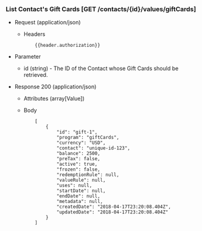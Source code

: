 ### List Contact's Gift Cards [GET /contacts/{id}/values/giftCards]

+ Request (application/json)
  + Headers

            {{header.authorization}}

+ Parameter
  + id (string) - The ID of the Contact whose Gift Cards should be retrieved.

+ Response 200 (application/json)
  + Attributes (array[Value])

  + Body

            [
                {
                    "id": "gift-1",
                    "program": "giftCards",
                    "currency": "USD",
                    "contact": "unique-id-123",
                    "balance": 2500,
                    "preTax": false,
                    "active": true,
                    "frozen": false,
                    "redemptionRule": null,
                    "valueRule": null,
                    "uses": null,
                    "startDate": null,
                    "endDate": null,
                    "metadata": null,
                    "createdDate": "2018-04-17T23:20:08.404Z",
                    "updatedDate": "2018-04-17T23:20:08.404Z"
                }
            ]
